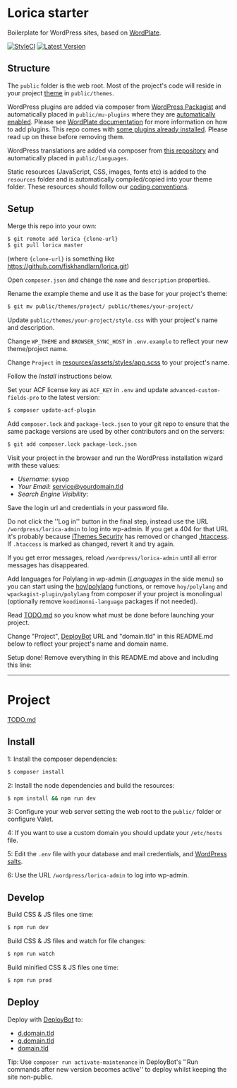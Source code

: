 # Lorica starter

Boilerplate for WordPress sites, based on [WordPlate](https://github.com/wordplate/wordplate).

[![StyleCI](https://github.styleci.io/repos/176697015/shield?branch=master)](https://github.styleci.io/repos/176697015)
[![Latest Version](https://badgen.net/github/release/fiskhandlarn/lorica)](https://github.com/fiskhandlarn/lorica/releases)

## Structure

The `public` folder is the web root. Most of the project's code will reside in your project [theme](https://codex.wordpress.org/Themes) in `public/themes`.

WordPress plugins are added via composer from [WordPress Packagist](https://wpackagist.org/) and automatically placed in `public/mu-plugins` where they are [automatically enabled](https://codex.wordpress.org/Must_Use_Plugins). Please see [WordPlate documentation](https://github.com/wordplate/wordplate#plugins) for more information on how to add plugins. This repo comes with [some plugins already installed](./PLUGINS.md). Please read up on these before removing them.

WordPress translations are added via composer from [this repository](https://wp-languages.github.io/) and automatically placed in `public/languages`.

Static resources (JavaScript, CSS, images, fonts etc) is added to the `resources` folder and is automatically compiled/copied into your theme folder. These resources should follow our [coding conventions](./CONVENTIONS.md).

## Setup

Merge this repo into your own:

```bash
$ git remote add lorica {clone-url}
$ git pull lorica master
```

(where `{clone-url}` is something like https://github.com/fiskhandlarn/lorica.git)

Open `composer.json` and change the `name` and `description` properties.

Rename the example theme and use it as the base for your project's theme:
```bash
$ git mv public/themes/project/ public/themes/your-project/
```

Update `public/themes/your-project/style.css` with your project's name and description.

Change `WP_THEME` and `BROWSER_SYNC_HOST` in `.env.example` to reflect your new theme/project name.

Change `Project` in [resources/assets/styles/app.scss](./resources/assets/styles/app.scss) to your project's name.

Follow the *Install* instructions below.

Set your ACF license key as `ACF_KEY` in `.env` and update `advanced-custom-fields-pro` to the latest version:

```bash
$ composer update-acf-plugin
```

Add `composer.lock` and `package-lock.json` to your git repo to ensure that the same package versions are used by other contributors and on the servers:

```bash
$ git add composer.lock package-lock.json
```

Visit your project in the browser and run the WordPress installation wizard with these values:

* *Username*: sysop
* *Your Email*: service@yourdomain.tld
* *Search Engine Visibility*: <unchecked>

Save the login url and credentials in your password file.

Do not click the ''Log in'' button in the final step, instead use the URL `/wordpress/lorica-admin` to log into wp-admin. If you get a 404 for that URL it's probably because [iThemes Security](./PLUGINS.md) has removed or changed [.htaccess](./public/.htaccess). If `.htaccess` is marked as changed, revert it and try again.

If you get error messages, reload `/wordpress/lorica-admin` until all error messages has disappeared.

Add languages for Polylang in wp-admin (*Languages* in the side menu) so you can start using the [hoy/polylang](https://github.com/hoymultimedia/polylang) functions, or remove `hoy/polylang` and `wpackagist-plugin/polylang` from composer if your project is monolingual (optionally remove `koodimonni-language` packages if not needed).

Read [TODO.md](./TODO.md) so you know what must be done before launching your project.

Change "Project", [DeployBot](https://deploybot.com/) URL and "domain.tld" in this README.md below to reflect your project's name and domain name.

Setup done! Remove everything in this README.md above and including this line:

----


# Project

[TODO.md](./TODO.md)

## Install

1: Install the composer dependencies:

```bash
$ composer install
```

2: Install the node dependencies and build the resources:

```bash
$ npm install && npm run dev
```

3: Configure your web server setting the web root to the `public/` folder or configure Valet.

4: If you want to use a custom domain you should update your `/etc/hosts` file.

5: Edit the `.env` file with your database and mail credentials, and [WordPress salts](https://wordplate.github.io/salt/).

6: Use the URL `/wordpress/lorica-admin` to log into wp-admin.

## Develop

Build CSS & JS files one time:

```bash
$ npm run dev
```

Build CSS & JS files and watch for file changes:

```bash
$ npm run watch
```

Build minified CSS & JS files one time:

```bash
$ npm run prod
```

## Deploy

Deploy with [DeployBot](https://xxx.deploybot.com/NNNNNN-NNNNN-project/) to:

* [d.domain.tld](http://d.domain.tld)
* [q.domain.tld](http://q.domain.tld)
* [domain.tld](http://domain.tld)

Tip: Use `composer run activate-maintenance` in DeployBot's ''Run commands after new version becomes active'' to deploy whilst keeping the site non-public.
